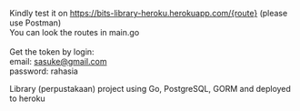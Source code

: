 Kindly test it on https://bits-library-heroku.herokuapp.com/{route} (please use Postman)<br/>
You can look the routes in main.go</br>
<br>
Get the token by login:<br>
email: sasuke@gmail.com<br>
password: rahasia<br>

Library (perpustakaan) project using Go, PostgreSQL, GORM and deployed to heroku
